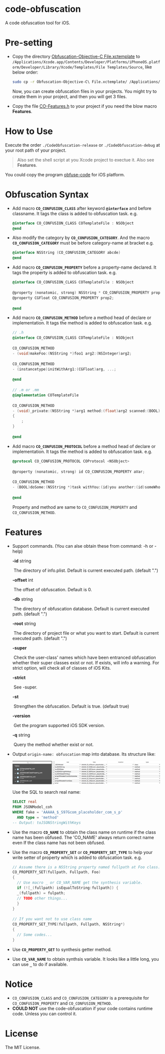 # code-obfuscation

A code obfuscation tool for iOS.

# Pre-setting

- Copy the directory [Obfuscation-Objective-C File.xctemplate](Obfuscation-Objective-C%20File.xctemplate) to `/Applications/Xcode.app/Contents/Developer/Platforms/iPhoneOS.platform/Developer/Library/Xcode/Templates/File Templates/Source`, like below order:

  ```sh
  sudo cp -r Obfuscation-Objective-C\ File.xctemplate/ /Applications/Xcode.app/Contents/Developer/Platforms/iPhoneOS.platform/Developer/Library/Xcode/Templates/File\ Templates/Source
  ```

  Now, you can create obfuscation files in your projects. You might try to create them in your project, and then you will get 3 files.

- Copy the file [CO-Features.h](CodeObfuscation/CodeObfuscation/TemplateFiles/CO-Features.h) to your project if you need the blow macro **Features**.

# How to Use

Execute the order `./CodeObfuscation-release` or `./CodeObfuscation-debug` at your root path of your project.

> Also set the shell script at you Xcode project to exectue it. Also see **Features**.

You could copy the program [obfuse-code](Products/iOS/obfuse-code) for iOS platform.

# Obfuscation Syntax

- Add macro **`CO_CONFUSION_CLASS`** after keyword **`@interface`** and before classname. It tags the class is added to obfuscation task. e.g.

  ```objective-c
  @interface CO_CONFUSION_CLASS COTemplateFile : NSObject
  @end
  ```

- Also modify the category by **`CO_CONFUSION_CATEGORY`**. And the macro **`CO_CONFUSION_CATEGORY`** must be before category-name at bracket e.g.

  ```objective-c
  @interface NSString (CO_CONFUSION_CATEGORY abcde)
  @end
  ```

- Add macro **`CO_CONFUSION_PROPERTY`** before a property-name declared. It tags the property is added to obfuscation task. e.g.

  ```objective-c
  @interface CO_CONFUSION_CLASS COTemplateFile : NSObject

  @property (nonatomic, strong) NSString * CO_CONFUSION_PROPERTY prop1;
  @property CGFloat CO_CONFUSION_PROPERTY prop2;

  @end
  ```

- Add macro **`CO_CONFUSION_METHOD`** before a method head of declare or implementation. It tags the method is added to obfuscation task. e.g.

  ```objective-c
  // .h
  @interface CO_CONFUSION_CLASS COTemplateFile : NSObject

  CO_CONFUSION_METHOD
  - (void)makeFoo:(NSString *)foo1 arg2:(NSInteger)arg2;

  CO_CONFUSION_METHOD
  - (instancetype)initWithArg1:(CGFloat)arg, ...;

  @end

  // .m or .mm
  @implementation COTemplateFile

  CO_CONFUSION_METHOD
  - (void)_private:(NSString *)arg1 method:(float)arg2 scanned:(BOOL)scanned
  {
      ;
  }

  @end
  ```

- Add macro **`CO_CONFUSION_PROTOCOL`** before a method head of declare or implementation. It tags the method is added to obfuscation task. e.g.

  ```objective-c
  @protocol CO_CONFUSION_PROTOCOL COProtocol <NSObject>

  @property (nonatomic, strong) id CO_CONFUSION_PROPERTY aVar;

  CO_CONFUSION_METHOD
  - (BOOL)doSome:(NSString *)task withYou:(id)you another:(id)someWho;

  @end
  ```

  Property and method are same to `CO_CONFUSION_PROPERTY` and ` CO_CONFUSION_METHOD`.

# Features

- Support commands. (You can alse obtain these from command: -h or -help)

  **-id** string

  ​    	The directory of info.plist. Default is current executed path. (default ".")

  **-offset** int

  ​    	The offset of obfuscation. Default is 0.

  **-db** string

  ​    	The directory of obfuscation database. Default is current executed path. (default ".")

  **-root** string

  ​    	The directory of project file or what you want to start. Default is current executed path. (default ".")

  **-super**

  ​    	Check the user-class' names which have been entranced obfuscation whether their super classes exist or not. If exists, will info a warning. For strict option, will check all of classes of iOS Kits.

  **-strict**

  ​    	See -super.

  **-st**

  ​    	Strengthen the obfuscation. Default is true. (default true)

  **-version**

  ​    	Get the program supported iOS SDK version.

  **-q** string

  ​    	Query the method whether exist or not.

- Output `origin-name: obfuscation` map into database. Its structure like:

  ![database-structure](md.res/database-structure.png)

  Use the SQL to search real name:

  ```sql lite
  SELECT real
  FROM JSONModel_coh
  WHERE fake = 'AAAAA_$_S97Gcom_placeholder_com_s_p'
  	AND type = 'method'
  -- Output: toJSONStringWithKeys
  ```

- Use the macro **`CO_NAME`** to obtain the class name on runtime if the class name has been obfused. The 'CO_NAME' always return correct name even If the class name has not been obfused.

- Use the macro **`CO_PROPERTY_SET`** or **`CO_PROPERTY_SET_TYPE`** to help your write setter of property which is added to obfuscation task. e.g.

  ```objective-c
  // Assume there is a NSString property named fullpath at Foo class.
  CO_PROPERTY_SET(fullpath, Fullpath, Foo)
  {
    // Use macro _ or CO_VAR_NAME get the synthesis variable.
    if (![_(fullpath) isEqualToString:fullpath]) {
  	_(fullpath) = fulpath;
  	// TODO other things... 
    }
  }

  // If you want not to use class name
  CO_PROPERTY_SET_TYPE(fullpath, Fullpath, NSString*)
  {
    // Some codes...
  }
  ```

- Use **`CO_PROPERTY_GET`** to synthesis getter method.

- Use **`CO_VAR_NAME`** to obtain synthsis variable. It looks like a little long, you can use **`_`** to do if available.



# Notice

- `CO_CONFUSION_CLASS` and `CO_CONFUSION_CATEGORY` is a prerequisite for `CO_CONFUSION_PROPERTY` and `CO_CONFUSION_METHOD`.
- **COULD NOT** use the code-obfuscation if your code contains runtime code. Unless you can control it.

# License

The MIT License.
